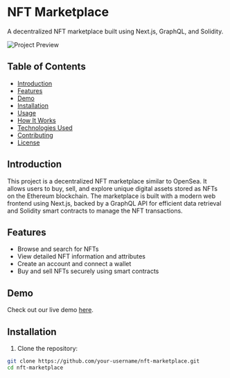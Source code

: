 # NFT Marketplace

A decentralized NFT marketplace built using Next.js, GraphQL, and Solidity.

![Project Preview](project-preview.png)

## Table of Contents

- [Introduction](#introduction)
- [Features](#features)
- [Demo](#demo)
- [Installation](#installation)
- [Usage](#usage)
- [How It Works](#how-it-works)
- [Technologies Used](#technologies-used)
- [Contributing](#contributing)
- [License](#license)

## Introduction

This project is a decentralized NFT marketplace similar to OpenSea. It allows users to buy, sell, and explore unique digital assets stored as NFTs on the Ethereum blockchain. The marketplace is built with a modern web frontend using Next.js, backed by a GraphQL API for efficient data retrieval and Solidity smart contracts to manage the NFT transactions.

## Features

- Browse and search for NFTs
- View detailed NFT information and attributes
- Create an account and connect a wallet
- Buy and sell NFTs securely using smart contracts

## Demo

Check out our live demo [here](https://dainty-cascaron-e6c066.netlify.app/).

## Installation

1. Clone the repository:

```bash
git clone https://github.com/your-username/nft-marketplace.git
cd nft-marketplace
